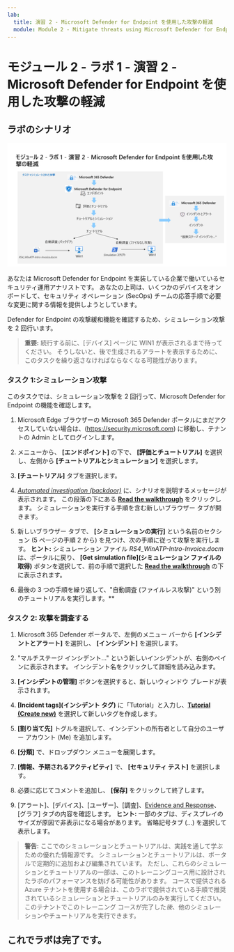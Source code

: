 ```yaml
---
lab:
  title: 演習 2 - Microsoft Defender for Endpoint を使用した攻撃の軽減
  module: Module 2 - Mitigate threats using Microsoft Defender for Endpoint
---
```


# <a name="module-2---lab-1---exercise-2---mitigate-attacks-with-microsoft-defender-for-endpoint"></a>モジュール 2 - ラボ 1 - 演習 2 - Microsoft Defender for Endpoint を使用した攻撃の軽減

## <a name="lab-scenario"></a>ラボのシナリオ

![ラボの概要。](../Media/SC-200-Lab_Diagrams_Mod2_L1_Ex2.png)

あなたは Microsoft Defender for Endpoint を実装している企業で働いているセキュリティ運用アナリストです。 あなたの上司は、いくつかのデバイスをオンボードして、セキュリティ オペレーション (SecOps) チームの応答手順で必要な変更に関する情報を提供しようとしています。

Defender for Endpoint の攻撃緩和機能を確認するため、シミュレーション攻撃を 2 回行います。

>**重要:** 続行する前に、[デバイス] ページに WIN1 が表示されるまで待ってください。 そうしないと、後で生成されるアラートを表示するために、このタスクを繰り返さなければならなくなる可能性があります。


### <a name="task-1-simulated-attacks"></a>タスク 1:シミュレーション攻撃

このタスクでは、シミュレーション攻撃を 2 回行って、Microsoft Defender for Endpoint の機能を確認します。

1. Microsoft Edge ブラウザーの Microsoft 365 Defender ポータルにまだアクセスしていない場合は、(https://security.microsoft.com) に移動し、テナントの Admin としてログインします。

1. メニューから、 **[エンドポイント]** の下で、 **[評価とチュートリアル]** を選択し、左側から **[チュートリアルとシミュレーション]** を選択します。

1. **[チュートリアル]** タブを選択します。

1. *[Automated investigation (backdoor)](自動調査 (バックドア))* に、シナリオを説明するメッセージが表示されます。 この段落の下にある **[Read the walkthrough](チュートリアルの読み取り)** をクリックします。 シミュレーションを実行する手順を含む新しいブラウザー タブが開きます。

1. 新しいブラウザー タブで、 **[シミュレーションの実行]** という名前のセクション (5 ページの手順 2 から) を見つけ、次の手順に従って攻撃を実行します。 **ヒント:** シミュレーション ファイル *RS4_WinATP-Intro-Invoice.docm* は、ポータルに戻り、 **[Get simulation file](シミュレーション ファイルの取得)** ボタンを選択して、前の手順で選択した **[Read the walkthrough](チュートリアルを読み取る)** の下に表示されます。 

1. 最後の 3 つの手順を繰り返して、"自動調査 (ファイルレス攻撃)" という別のチュートリアルを実行します。**


### <a name="task-2-investigate-the-attacks"></a>タスク 2: 攻撃を調査する

1. Microsoft 365 Defender ポータルで、左側のメニュー バーから **[インシデントとアラート]** を選択し、 **[インシデント]** を選択します。

1. "マルチステージ インシデント..." という新しいインシデントが、右側のペインに表示されます。 インシデント名をクリックして詳細を読み込みます。

1. **[インシデントの管理]** ボタンを選択すると、新しいウィンドウ ブレードが表示されます。 

1. **[Incident tags](インシデント タグ)** に「Tutorial」と入力し、**[Tutorial (Create new)](チュートリアル (新規作成))** を選択して新しいタグを作成します。 

1. **[割り当て先]** トグルを選択して、インシデントの所有者として自分のユーザー アカウント (Me) を追加します。 

1. **[分類]** で、ドロップダウン メニューを展開します。 

1. **[情報、予期されるアクティビティ]** で、 **[セキュリティ テスト]** を選択します。 

1. 必要に応じてコメントを追加し、 **[保存]** をクリックして終了します。

1. [アラート]、[デバイス]、[ユーザー]、[調査]、[Evidence and Response](証拠と応答)、[グラフ] タブの内容を確認します。 **ヒント:** 一部のタブは、ディスプレイのサイズが原因で非表示になる場合があります。 省略記号タブ (...) を選択して表示します。

>**警告:** ここでのシミュレーションとチュートリアルは、実践を通して学ぶための優れた情報源です。  シミュレーションとチュートリアルは、ポータルで定期的に追加および編集されています。  ただし、これらのシミュレーションとチュートリアルの一部は、このトレーニングコース用に設計されたラボのパフォーマンスを妨げる可能性があります。  コースで提供される Azure テナントを使用する場合は、このラボで提供されている手順で推奨されているシミュレーションとチュートリアルのみを実行してください。  このテナントでこのトレーニング コースが完了した*後*、他のシミュレーションやチュートリアルを実行できます。

## <a name="you-have-completed-the-lab"></a>これでラボは完了です。

